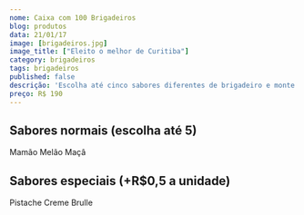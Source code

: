 ```yaml
---
nome: Caixa com 100 Brigadeiros
blog: produtos
data: 21/01/17
image: [brigadeiros.jpg]
image_title: ["Eleito o melhor de Curitiba"]
category: brigadeiros
tags: brigadeiros
published: false
descrição: 'Escolha até cinco sabores diferentes de brigadeiro e monte sua caixa'
preço: R$ 190
---
```


## Sabores normais (escolha até 5)
Mamão
Melão
Maçâ

## Sabores especiais (+R$0,5 a unidade)
Pistache
Creme Brulle
